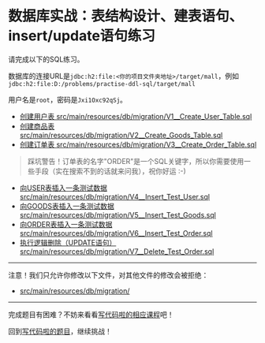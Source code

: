 # 数据库实战：表结构设计、建表语句、insert/update语句练习

请完成以下的SQL练习。

数据库的连接URL是`jdbc:h2:file:<你的项目文件夹地址>/target/mall`，例如`jdbc:h2:file:D:/problems/practise-ddl-sql/target/mall`

用户名是`root`，密码是`Jxi1Oxc92qSj`。

- [创建用户表 src/main/resources/db/migration/V1__Create_User_Table.sql](https://github.com/hcsp/practise-ddl-sql/blob/master/src/main/resources/db/migration/V1__Create_User_Table.sql)
- [创建商品表 src/main/resources/db/migration/V2__Create_Goods_Table.sql](https://github.com/hcsp/practise-ddl-sql/blob/master/src/main/resources/db/migration/V2__Create_Goods_Table.sql)
- [创建订单表 src/main/resources/db/migration/V3__Create_Order_Table.sql](https://github.com/hcsp/practise-ddl-sql/blob/master/src/main/resources/db/migration/V3__Create_Order_Table.sql)

> 踩坑警告！订单表的名字"ORDER"是一个SQL关键字，所以你需要使用一些手段（实在搜索不到的话就来问我），祝你好运 :-)

- [向USER表插入一条测试数据 src/main/resources/db/migration/V4__Insert_Test_User.sql](https://github.com/hcsp/practise-ddl-sql/blob/master/src/main/resources/db/migration/V4__Insert_Test_User.sql)
- [向GOODS表插入一条测试数据 src/main/resources/db/migration/V5__Insert_Test_Goods.sql](https://github.com/hcsp/practise-ddl-sql/blob/master/src/main/resources/db/migration/V5__Insert_Test_Goods.sql)
- [向ORDER表插入一条测试数据 src/main/resources/db/migration/V6__Insert_Test_Order.sql](https://github.com/hcsp/practise-ddl-sql/blob/master/src/main/resources/db/migration/V6__Insert_Test_Order.sql)
- [执行逻辑删除（UPDATE语句） src/main/resources/db/migration/V7__Delete_Test_Order.sql](https://github.com/hcsp/practise-ddl-sql/blob/master/src/main/resources/db/migration/V7__Delete_Test_Order.sql)

-----
注意！我们只允许你修改以下文件，对其他文件的修改会被拒绝：
- [src/main/resources/db/migration/](https://github.com/hcsp/practise-ddl-sql/blob/master/src/main/resources/db/migration/)
-----


完成题目有困难？不妨来看看[写代码啦的相应课程](https://xiedaimala.com/tasks/661cd7ab-7fea-47d0-8e11-555d6fca751d)吧！

回到[写代码啦的题目](https://xiedaimala.com/tasks/661cd7ab-7fea-47d0-8e11-555d6fca751d/quizzes/6c87ef57-7f06-4af2-9112-86dd27ff099d)，继续挑战！ 
